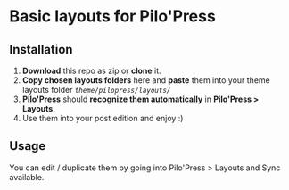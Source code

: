 # Basic layouts for Pilo'Press 
## Installation 
1.  **Download**  this repo as zip or  **clone**  it.
2.  **Copy chosen layouts folders**  here and  **paste**  them into your theme layouts folder  _`theme/pilopress/layouts/`_
3.  **Pilo'Press**  should  **recognize them automatically**  in  **Pilo'Press > Layouts**.
4.  Use them into your post edition and enjoy :)
## Usage 
You can edit / duplicate them by going into Pilo'Press > Layouts and Sync available.
